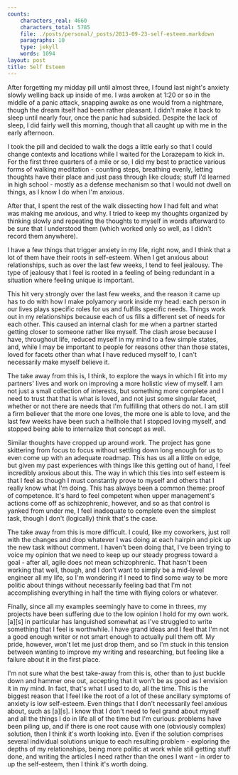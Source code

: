 ```yaml
---
counts:
    characters_real: 4660
    characters_total: 5785
    file: ./posts/personal/_posts/2013-09-23-self-esteem.markdown
    paragraphs: 10
    type: jekyll
    words: 1094
layout: post
title: Self Esteem
---
```


After forgetting my midday pill until almost three, I found last night's anxiety
slowly welling back up inside of me.  I was awoken at 1:20 or so in the middle
of a panic attack, snapping awake as one would from a nightmare, though the
dream itself had been rather pleasant.  I didn't make it back to sleep until
nearly four, once the panic had subsided.  Despite the lack of sleep, I did
fairly well this morning, though that all caught up with me in the early
afternoon.

I took the pill and decided to walk the dogs a little early so that I could
change contexts and locations while I waited for the Lorazepam to kick in.  For
the first three quarters of a mile or so, I did my best to practice various
forms of walking meditation - counting steps, breathing evenly, letting thoughts
have their place and just pass through like clouds; stuff I'd learned in high
school - mostly as a defense mechanism so that I would not dwell on things, as I
know I do when I'm anxious.

After that, I spent the rest of the walk dissecting how I had felt and what was
making me anxious, and why.  I tried to keep my thoughts organized by thinking
slowly and repeating the thoughts to myself in words afterward to be sure that I
understood them (which worked only so well, as I didn't record them anywhere).

I have a few things that trigger anxiety in my life, right now, and I think that
a lot of them have their roots in self-esteem.  When I get anxious about
relationships, such as over the last few weeks, I tend to feel jealousy.  The
type of jealousy that I feel is rooted in a feeling of being redundant in a
situation where feeling unique is important.  

This hit very strongly over the last few weeks, and the reason it came up has to
do with how I make polyamory work inside my head: each person in our lives plays
specific roles for us and fulfills specific needs.  Things work out in my
relationships because each of us fills a different set of needs for each other.
This caused an internal clash for me when a partner started getting closer to
someone rather like myself.  The clash arose because I have, throughout life,
reduced myself in my mind to a few simple states, and, while I may be important
to people for reasons other than those states, loved for facets other than what
I have reduced myself to, I can't necessarily make myself believe it.

The take away from this is, I think, to explore the ways in which I fit into my
partners' lives and work on improving a more holistic view of myself.  I am not
just a small collection of interests, but something more complete and I need to
trust that that is what is loved, and not just some singular facet, whether or
not there are needs that I'm fulfilling that others do not.  I am still a firm
believer that the more one loves, the more one is able to love, and the last few
weeks have been such a hellhole that I stopped loving myself, and stopped being
able to internalize that concept as well.

Similar thoughts have cropped up around work.  The project has gone skittering
from focus to focus without settling down long enough for us to even come up
with an adequate roadmap.  This has us all a little on edge, but given my past
experiences with things like this getting out of hand, I feel incredibly
anxious about this.  The way in which this ties into self esteem is that I feel
as though I must constantly prove to myself and others that I really know what
I'm doing.  This has always been a common theme: proof of competence.  It's hard
to feel competent when upper management's actions come off as schizophrenic,
however, and so as that control is yanked from under me, I feel inadequate to
complete even the simplest task, though I don't (logically) think that's the
case.

The take away from this is more difficult. I could, like my coworkers, just roll
with the changes and drop whatever I was doing at each hairpin and pick up the
new task without comment.  I haven't been doing that, I've been trying to voice
my opinion that we need to keep up our steady progress toward a goal - after
all, agile does not mean schizophrenic.  That hasn't been working that well,
though, and I don't want to simply be a mid-level engineer all my life, so I'm
wondering if I need to find some way to be more politic about things without
necessarily feeling bad that I'm not accomplishing everything in half the time
with flying colors or whatever.

Finally, since all my examples seemingly have to come in threes, my projects
have been suffering due to the low opinion I hold for my own work.  \[a\]\[s\]
in particular has languished somewhat as I've struggled to write something that
I feel is worthwhile.  I have grand ideas and I feel that I'm not a good enough
writer or not smart enough to actually pull them off.  My pride, however, won't
let me just drop them, and so I'm stuck in this tension between wanting to
improve my writing and researching, but feeling like a failure about it in the
first place.

I'm not sure what the best take-away from this is, other than to just buckle
down and hammer one out, accepting that it won't be as good as I envision it in
my mind.  In fact, that's what I used to do, all the time.  This is the biggest
reason that I feel like the root of a lot of these ancillary symptoms of anxiety
is low self-esteem.  Even things that I don't necessarily feel anxious about,
such as \[a\]\[s\].  I know that I don't need to feel grand about myself and all
the things I do in life all of the time but I'm curious: problems have been
piling up, and if there is one root cause with one (obviously complex) solution,
then I think it's worth looking into. Even if the solution comprises several
individual solutions unique to each resulting problem - exploring the depths of
my relationships, being more politic at work while still getting stuff done, and
writing the articles I need rather than the ones I want - in order to up the
self-esteem, then I think it's worth doing.
